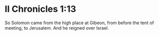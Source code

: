 # II Chronicles 1:13

So Solomon came from the high place at Gibeon, from before the tent of meeting, to Jerusalem. And he reigned over Israel.

